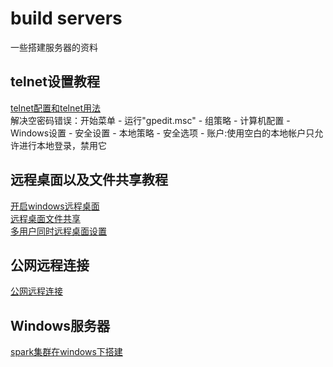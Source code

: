 # build servers  
一些搭建服务器的资料  
## telnet设置教程  
[telnet配置和telnet用法](https://jingyan.baidu.com/article/ae97a646b22fb6bbfd461d19.html)  
解决空密码错误：开始菜单 - 运行"gpedit.msc" - 组策略 - 计算机配置 - Windows设置 - 安全设置 - 本地策略 - 安全选项 - 账户:使用空白的本地帐户只允许进行本地登录，禁用它  
## 远程桌面以及文件共享教程  
[开启windows远程桌面](https://jingyan.baidu.com/article/5225f26b06c55ce6fb09084b.html)  
[远程桌面文件共享](https://jingyan.baidu.com/article/358570f65f64d0ce4724fc99.html)  
[多用户同时远程桌面设置](https://jingyan.baidu.com/article/154b463178aec928cb8f416d.html)  
## 公网远程连接  
[公网远程连接](http://bs24624780.wicp.vip:22696/)  
## Windows服务器
[spark集群在windows下搭建](https://blog.csdn.net/dongtest/article/details/103084936?utm_medium=distribute.pc_aggpage_search_result.none-task-blog-2~aggregatepage~first_rank_ecpm_v1~rank_v31_ecpm-23-103084936-null-null.pc_agg_new_rank&utm_term=%E4%B8%89%E5%8F%B0%E7%94%B5%E8%84%91%E6%90%AD%E5%BB%BAwindows10%E9%9B%86%E7%BE%A4&spm=1000.2123.3001.4430)  
